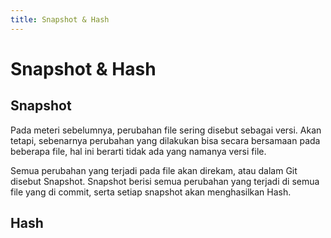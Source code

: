 ```yaml
---
title: Snapshot & Hash
---
```


# Snapshot & Hash

## Snapshot

Pada meteri sebelumnya, perubahan file sering disebut sebagai versi. Akan tetapi, sebenarnya perubahan yang dilakukan bisa secara bersamaan pada beberapa file, hal ini berarti tidak ada yang namanya versi file.

Semua perubahan yang terjadi pada file akan direkam, atau dalam Git disebut Snapshot. Snapshot berisi semua perubahan yang terjadi di semua file yang di commit, serta setiap snapshot akan menghasilkan Hash.

## Hash

